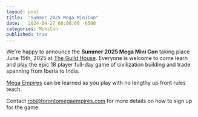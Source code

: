 ```yaml
---
layout: post
title:  "Summer 2025 Mega MiniCon"
date:   2024-04-27 00:00:00 -0500
categories: MiniCon
published: true
---
```

We're happy to announce the **Summer 2025 Mega Mini Con** taking place June 15th, 2025 at [The Guild House](https://theguildhouse.ca/). Everyone is welcome to come learn and play the epic 18 player full-day game of civilization building and trade spanning from Iberia to India. 

[Mega Empires](https://mega-empires.com) can be learned as you play with no lengthy up front rules teach. 

Contact [rob@torontomegaempires.com](mailto:rob@torontomegaempires.com) for more details on how to sign up for the game.
